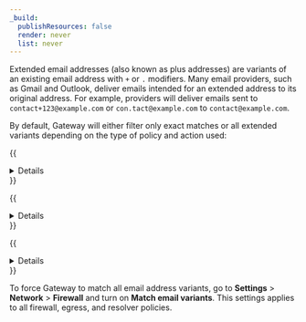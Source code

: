 ```yaml
---
_build:
  publishResources: false
  render: never
  list: never
---
```


Extended email addresses (also known as plus addresses) are variants of an existing email address with `+` or `.` modifiers. Many email providers, such as Gmail and Outlook, deliver emails intended for an extended address to its original address. For example, providers will deliver emails sent to `contact+123@example.com` or `con.tact@example.com` to `contact@example.com`.

By default, Gateway will either filter only exact matches or all extended variants depending on the type of policy and action used:

{{<details header="DNS policies">}}

| Action             | Behavior                             |
| ------------------ | ------------------------------------ |
| Allow              | Match exact address only             |
| Block              | Match exact address and all variants |
| Override           | Match exact address and all variants |
| Safe Search        | Match exact address and all variants |
| YouTube Restricted | Match exact address and all variants |

{{</details>}}

{{<details header="Network policies">}}

| Action           | Behavior                             |
| ---------------- | ------------------------------------ |
| Allow            | Match exact address only             |
| Audit SSH        | Match exact address and all variants |
| Block            | Match exact address and all variants |
| Network Override | Match exact address only             |

{{</details>}}

{{<details header="HTTP policies">}}

| Action         | Behavior                             |
| -------------- | ------------------------------------ |
| Allow          | Match exact address only             |
| Block          | Match exact address and all variants |
| Do Not Inspect | Match exact address only             |
| Do Not Isolate | Match exact address only             |
| Do Not Scan    | Match exact address only             |
| Isolate        | Match exact address and all variants |

{{</details>}}

To force Gateway to match all email address variants, go to **Settings** > **Network** > **Firewall** and turn on **Match email variants**. This settings applies to all firewall, egress, and resolver policies.
